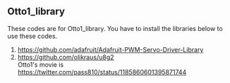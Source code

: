 ## Otto1_library

These codes are for Otto1_library.
You have to install the libraries below to use these codes.  
1. <https://github.com/adafruit/Adafruit-PWM-Servo-Driver-Library>
2. <https://github.com/olikraus/u8g2>  
Otto1's movie is <https://twitter.com/pass810/status/1185860601395871744>
